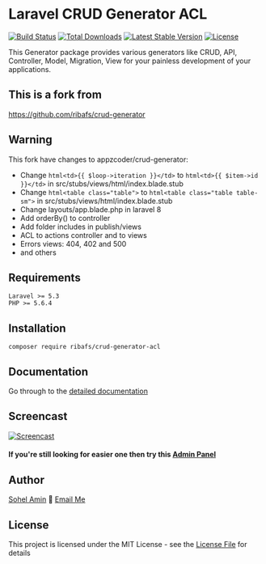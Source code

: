 # Laravel CRUD Generator ACL

[![Build Status](https://travis-ci.org/appzcoder/crud-generator.svg)](https://travis-ci.org/appzcoder/crud-generator.svg)
[![Total Downloads](https://poser.pugx.org/appzcoder/crud-generator/d/total.svg)](https://packagist.org/packages/appzcoder/crud-generator)
[![Latest Stable Version](https://poser.pugx.org/appzcoder/crud-generator/v/stable.svg)](https://packagist.org/packages/appzcoder/crud-generator)
[![License](https://poser.pugx.org/appzcoder/crud-generator/license.svg)](https://packagist.org/packages/appzcoder/crud-generator)

This Generator package provides various generators like CRUD, API, Controller, Model, Migration, View for your painless development of your applications.

## This is a fork from
https://github.com/ribafs/crud-generator

## Warning

This fork have changes to appzcoder/crud-generator:
- Change ```html<td>{{ $loop->iteration }}</td>``` to ```html<td>{{ $item->id }}</td>``` in src/stubs/views/html/index.blade.stub
- Change ```html<table class="table">``` to ```html<table class="table table-sm">``` in src/stubs/views/html/index.blade.stub
- Change layouts/app.blade.php in laravel 8
- Add orderBy() to controller
- Add folder includes in publish/views
- ACL to actions controller and to views
- Errors views: 404, 402 and 500
- and others

## Requirements
    Laravel >= 5.3
    PHP >= 5.6.4

## Installation
```
composer require ribafs/crud-generator-acl
```

## Documentation
Go through to the [detailed documentation](doc#readme)

## Screencast

[![Screencast](http://img.youtube.com/vi/831-PFBsYfw/0.jpg)](https://www.youtube.com/watch?v=K2G3kMQtY5Y)

#### If you're still looking for easier one then try this [Admin Panel](https://github.com/appzcoder/laravel-admin)

## Author

[Sohel Amin](http://sohelamin.com) :email: [Email Me](mailto:sohelamincse@gmail.com)

## License

This project is licensed under the MIT License - see the [License File](LICENSE) for details
